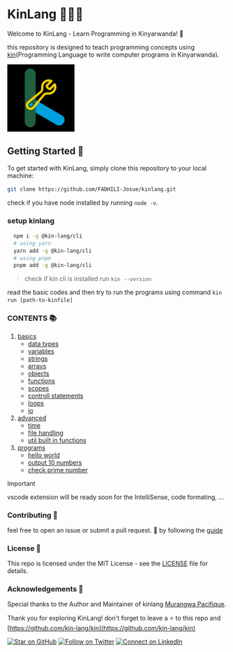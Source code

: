 # KinLang 🚀🚀🚀

Welcome to KinLang - Learn Programming in Kinyarwanda! 🎉

this repository is designed to teach programming concepts using [kin](github.com/kin-lang/kin)(Programming Language to write computer programs in Kinyarwanda).

![kin logo](./kin.png)

## Getting Started 🏁

To get started with KinLang, simply clone this repository to your local machine:

```bash
git clone https://github.com/FADHILI-Josue/kinlang.git
```

check if you have node installed by running `node -v`.

### setup kinlang 

```bash
  npm i -g @kin-lang/cli
  # using yarn
  yarn add -g @kin-lang/cli
  # using pnpm
  pnpm add -g @kin-lang/cli
```
> check if kin cli is installed run `kin --version`

read the basic codes and then try to run the programs using command `kin run [path-to-kinfile]` 

### CONTENTS 📚

 1. [basics](basics)
    - [data types](/basics/01_data_types.kin)
    - [variables](/basics/02_data_types.kin)
    - [strings](/basics/02_data_types.kin)
    - [arrays](/basics/02_data_types.kin)
    - [objects](/basics/02_data_types.kin)
    - [functions](/basics/02_data_types.kin)
    - [scopes](/basics/02_data_types.kin)
    - [controll statements](/basics/02_data_types.kin)
    - [loops](/basics/02_data_types.kin)
    - [io](/basics/02_data_types.kin)
 2. [advanced](/advanced)
    - [time](/advanced/time.kin)
    - [file handling](/advanced/file_handling.kin)
    - [util built in functions](/advanced/builtin_fns.kin) 
 3. [programs](/programs)
    - [hello world](/programs/hello_world.kin)
    - [output 10 numbers](/programs/output_10_nbrs.kin)
    - [check prime number](/programs/check_prime_nbr.kin)


> [!IMPORTANT]
> vscode extension will be ready soon for the IntelliSense, code formating, ...

### Contributing 🤝

feel free to open an issue or submit a pull request. 🌟 by following the [guide](/CONTRIBUTING.md)

### License 📝

This repo is licensed under the MIT License - see the [LICENSE](/LICENSE) file for details.

### Acknowledgements 🙏

Special thanks to the Author and Maintainer of kinlang [Murangwa Pacifique](https://github.com/pacifiquem).


Thank you for exploring KinLang!
don't forget to leave a ⭐ to this repo and [https://github.com/kin-lang/kin](https://github.com/kin-lang/kin)


[![Star on GitHub](https://img.shields.io/github/stars/FADHILI-Josue/kinlang.svg?style=social)](https://github.com/FADHILI-Josue/kinlang/stargazers)
[![Follow on Twitter](https://img.shields.io/twitter/follow/FADHILIJosue?style=social)](https://twitter.com/FADHILIJosue)
[![Connect on LinkedIn](https://img.shields.io/badge/connect-linkedin-blue)](https://www.linkedin.com/in/fadhili-josue/)




